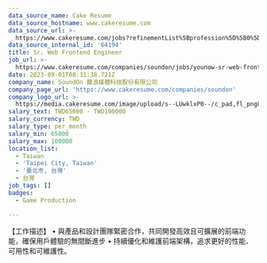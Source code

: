 ```yaml
---
data_source_name: Cake Resume
data_source_hostname: www.cakeresume.com
data_source_url: >-
  https://www.cakeresume.com/jobs?refinementList%5Bprofession%5D%5B0%5D=game-production&range%5Bsalary_range%5D%5Bmin%5D=100000
data_source_internal_id: '64194'
title: Sr. Web Frontend Engineer
job_url: >-
  https://www.cakeresume.com/companies/soundon/jobs/younow-sr-web-frontend-engineer
date: 2023-09-01T08:31:38.721Z
company_name: SoundOn 聲浪媒體科技股份有限公司
company_page_url: 'https://www.cakeresume.com/companies/soundon'
company_logo_url: >-
  https://media.cakeresume.com/image/upload/s--LUwklxP0--/c_pad,fl_png8,h_200,w_200/v1568955223/dseyc1cnzwm98b10yhk9.png
salary_text: TWD65000 - TWD100000
salary_currency: TWD
salary_type: per_month
salary_min: 65000
salary_max: 100000
location_list:
  - Taiwan
  - 'Taipei City, Taiwan'
  - '臺北市, 台灣'
  - 台灣
job_tags: []
badges:
  - Game Production

---
```


【工作描述】 • 與產品和設計團隊緊密合作，共同開發高效且可擴展的前端功能，確保用戶體驗的無間斷進步 • 持續優化和維護前端架構，追求更好的性能、可用性和可維護性。